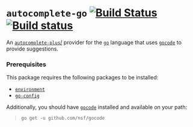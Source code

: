 # `autocomplete-go` [![Build Status](https://travis-ci.org/joefitzgerald/autocomplete-go.svg)](https://travis-ci.org/joefitzgerald/autocomplete-go) [![Build status](https://ci.appveyor.com/api/projects/status/8oveg440vyy4oofq?svg=true)](https://ci.appveyor.com/project/joefitzgerald/autocomplete-go)

An [`autocomplete-plus`/](https://github.com/atom/autocomplete-plus) provider for
the [`go`](https://golang.org) language that uses [`gocode`](https://github.com/nsf/gocode) to provide suggestions.

### Prerequisites

This package requires the following packages to be installed:

* [`environment`](https://atom.io/packages/environment)
* [`go-config`](https://atom.io/packages/go-config)

Additionally, you should have [`gocode`](https://github.com/nsf/gocode) installed and available on your path:

> `go get -u github.com/nsf/gocode`
